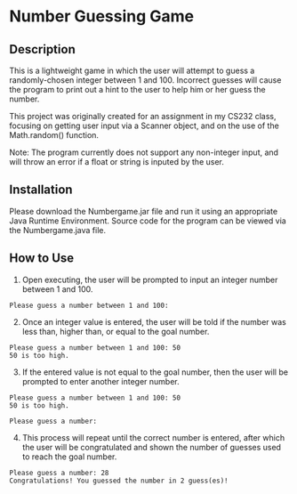 # Number Guessing Game

## Description

This is a lightweight game in which the user will attempt to guess a randomly-chosen integer between 1 and 100. Incorrect guesses will cause the program to print out a hint to the user to help him or her guess the number.

This project was originally created for an assignment in my CS232 class, focusing on getting user input via a Scanner object, and on the use of the Math.random() function.

Note: The program currently does not support any non-integer input, and will throw an error if a float or string is inputed by the user.

## Installation

Please download the Numbergame.jar file and run it using an appropriate Java Runtime Environment. Source code for the program can be viewed via the Numbergame.java file. 

## How to Use

1. Open executing, the user will be prompted to input an integer number between 1 and 100.
```
Please guess a number between 1 and 100: 
```
2. Once an integer value is entered, the user will be told if the number was less than, higher than, or equal to the goal number.
```
Please guess a number between 1 and 100: 50
50 is too high.
```
3. If the entered value is not equal to the goal number, then the user will be prompted to enter another integer number.
```
Please guess a number between 1 and 100: 50
50 is too high.

Please guess a number:
```
4. This process will repeat until the correct number is entered, after which the user will be congratulated and shown the number of guesses used to reach the goal number.
```
Please guess a number: 28
Congratulations! You guessed the number in 2 guess(es)!
```
